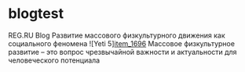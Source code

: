 # blogtest
REG.RU Blog
Развитие массового физкультурного движения как социального феномена
![Yeti 5][item_1696](https://github.com/Sinica2023/blogtest/assets/152210890/3773e20f-1320-4fe9-9737-f84e59c5f216)
Массовое физкультурное развитие – это вопрос чрезвычайной важности и актуальности для человеческого потенциала
